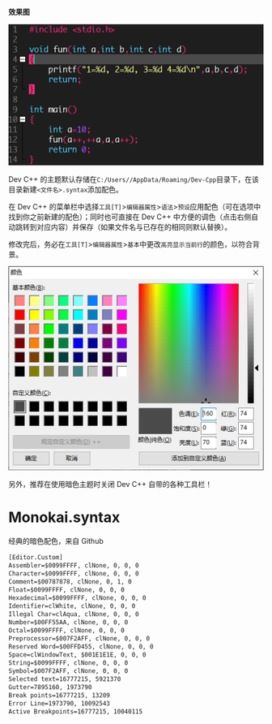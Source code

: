 **效果图**

![](Monokai效果图.png)

Dev C++ 的主题默认存储在`C:/Users//AppData/Roaming/Dev-Cpp`目录下，在该目录新建`<文件名>.syntax`添加配色。

在 Dev C++ 的菜单栏中选择`工具[T]`>`编辑器属性`>`语法`>`预设`应用配色（可在选项中找到你之前新建的配色）；同时也可直接在 Dev C++ 中方便的调色（点击右侧自动跳转到对应内容）并保存（如果文件名与已存在的相同则默认替换）。

修改完后，务必在`工具[T]`>`编辑器属性`>`基本`中更改`高亮显示当前行`的颜色，以符合背景。

![](代码尚亮颜色参数.png)

另外，推荐在使用暗色主题时关闭 Dev C++ 自带的各种工具栏！

# Monokai.syntax

经典的暗色配色，来自 Github

```
[Editor.Custom]
Assembler=$0099FFFF, clNone, 0, 0, 0
Character=$0099FFFF, clNone, 0, 0, 0
Comment=$00787878, clNone, 0, 1, 0
Float=$0099FFFF, clNone, 0, 0, 0
Hexadecimal=$0099FFFF, clNone, 0, 0, 0
Identifier=clWhite, clNone, 0, 0, 0
Illegal Char=clAqua, clNone, 0, 0, 0
Number=$00FF55AA, clNone, 0, 0, 0
Octal=$0099FFFF, clNone, 0, 0, 0
Preprocessor=$007F2AFF, clNone, 0, 0, 0
Reserved Word=$00FFD455, clNone, 0, 0, 0
Space=clWindowText, $001E1E1E, 0, 0, 0
String=$0099FFFF, clNone, 0, 0, 0
Symbol=$007F2AFF, clNone, 0, 0, 0
Selected text=16777215, 5921370
Gutter=7895160, 1973790
Break points=16777215, 13209
Error Line=1973790, 10092543
Active Breakpoints=16777215, 10040115
```